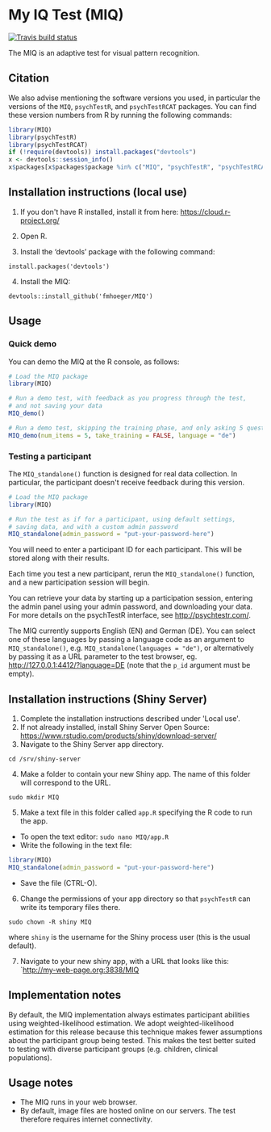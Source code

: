 # My IQ Test (MIQ)

[![Travis build status](https://travis-ci.org/fmhoeger/MIQ.svg?branch=master)](https://travis-ci.org/fmhoeger/MIQ)

The MIQ is an adaptive test for visual pattern recognition.


## Citation

We also advise mentioning the software versions you used,
in particular the versions of the `MIQ`, `psychTestR`, and `psychTestRCAT` packages.
You can find these version numbers from R by running the following commands:

``` r
library(MIQ)
library(psychTestR)
library(psychTestRCAT)
if (!require(devtools)) install.packages("devtools")
x <- devtools::session_info()
x$packages[x$packages$package %in% c("MIQ", "psychTestR", "psychTestRCAT"), ]
```

## Installation instructions (local use)

1. If you don't have R installed, install it from here: https://cloud.r-project.org/

2. Open R.

3. Install the ‘devtools’ package with the following command:

`install.packages('devtools')`

4. Install the MIQ:

`devtools::install_github('fmhoeger/MIQ')`

## Usage

### Quick demo 

You can demo the MIQ at the R console, as follows:

``` r
# Load the MIQ package
library(MIQ)

# Run a demo test, with feedback as you progress through the test,
# and not saving your data
MIQ_demo()

# Run a demo test, skipping the training phase, and only asking 5 questions, as well a changinge the language
MIQ_demo(num_items = 5, take_training = FALSE, language = "de")
```

### Testing a participant

The `MIQ_standalone()` function is designed for real data collection.
In particular, the participant doesn't receive feedback during this version.

``` r
# Load the MIQ package
library(MIQ)

# Run the test as if for a participant, using default settings,
# saving data, and with a custom admin password
MIQ_standalone(admin_password = "put-your-password-here")
```

You will need to enter a participant ID for each participant.
This will be stored along with their results.

Each time you test a new participant,
rerun the `MIQ_standalone()` function,
and a new participation session will begin.

You can retrieve your data by starting up a participation session,
entering the admin panel using your admin password,
and downloading your data.
For more details on the psychTestR interface, 
see http://psychtestr.com/.

The MIQ currently supports English (EN) and  German (DE).
You can select one of these languages by passing a language code as 
an argument to `MIQ_standalone()`, e.g. `MIQ_standalone(languages = "de")`,
or alternatively by passing it as a URL parameter to the test browser,
eg. http://127.0.0.1:4412/?language=DE (note that the `p_id` argument must be empty).

## Installation instructions (Shiny Server)

1. Complete the installation instructions described under 'Local use'.
2. If not already installed, install Shiny Server Open Source:
https://www.rstudio.com/products/shiny/download-server/
3. Navigate to the Shiny Server app directory.

`cd /srv/shiny-server`

4. Make a folder to contain your new Shiny app.
The name of this folder will correspond to the URL.

`sudo mkdir MIQ`

5. Make a text file in this folder called `app.R`
specifying the R code to run the app.

- To open the text editor: `sudo nano MIQ/app.R`
- Write the following in the text file:

``` r
library(MIQ)
MIQ_standalone(admin_password = "put-your-password-here")
```

- Save the file (CTRL-O).

6. Change the permissions of your app directory so that `psychTestR`
can write its temporary files there.

`sudo chown -R shiny MIQ`

where `shiny` is the username for the Shiny process user
(this is the usual default).

7. Navigate to your new shiny app, with a URL that looks like this:
`http://my-web-page.org:3838/MIQ

## Implementation notes

By default, the MIQ  implementation always estimates participant abilities
using weighted-likelihood estimation.
We adopt weighted-likelihood estimation for this release 
because this technique makes fewer assumptions about the participant group being tested.
This makes the test better suited to testing with diverse participant groups
(e.g. children, clinical populations).

## Usage notes

- The MIQ runs in your web browser.
- By default, image files are hosted online on our servers.
The test therefore requires internet connectivity.
